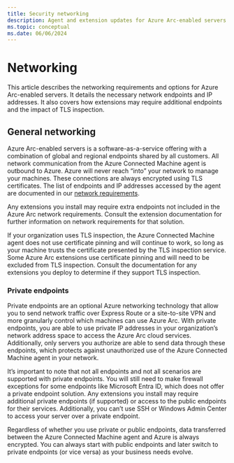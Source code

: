 ```yaml
---
title: Security networking
description: Agent and extension updates for Azure Arc-enabled servers.
ms.topic: conceptual
ms.date: 06/06/2024
---
```


# Networking

This article describes the networking requirements and options for Azure Arc-enabled servers. It details the necessary network endpoints and IP addresses. It also covers how extensions may require additional endpoints and the impact of TLS inspection.

## General networking

Azure Arc-enabled servers is a software-as-a-service offering with a combination of global and regional endpoints shared by all customers. All network communication from the Azure Connected Machine agent is outbound to Azure. Azure will never reach “into” your network to manage your machines. These connections are always encrypted using TLS certificates. The list of endpoints and IP addresses accessed by the agent are documented in our [network requirements](network-requirements.md).

Any extensions you install may require extra endpoints not included in the Azure Arc network requirements. Consult the extension documentation for further information on network requirements for that solution.

If your organization uses TLS inspection, the Azure Connected Machine agent does not use certificate pinning and will continue to work, so long as your machine trusts the certificate presented by the TLS inspection service. Some Azure Arc extensions use certificate pinning and will need to be excluded from TLS inspection. Consult the documentation for any extensions you deploy to determine if they support TLS inspection.

### Private endpoints

Private endpoints are an optional Azure networking technology that allow you to send network traffic over Express Route or a site-to-site VPN and more granularly control which machines can use Azure Arc. With private endpoints, you are able to use private IP addresses in your organization’s network address space to access the Azure Arc cloud services. Additionally, only servers you authorize are able to send data through these endpoints, which protects against unauthorized use of the Azure Connected Machine agent in your network.

It’s important to note that not all endpoints and not all scenarios are supported with private endpoints. You will still need to make firewall exceptions for some endpoints like Microsoft Entra ID, which does not offer a private endpoint solution. Any extensions you install may require additional private endpoints (if supported) or access to the public endpoints for their services. Additionally, you can’t use SSH or Windows Admin Center to access your server over a private endpoint.

Regardless of whether you use private or public endpoints, data transferred between the Azure Connected Machine agent and Azure is always encrypted. You can always start with public endpoints and later switch to private endpoints (or vice versa) as your business needs evolve.

